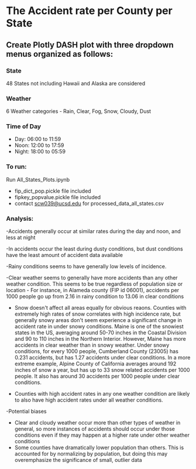 # The Accident rate per County per State
## Create Plotly DASH plot with three dropdown menus organized as follows:  

### State 
48 States not including Hawaii and Alaska are considered  
### Weather  
6 Weather categories - Rain, Clear, Fog, Snow, Cloudy, Dust
### Time of Day  
- Day: 06:00 to 11:59
- Noon: 12:00 to 17:59
- Night: 18:00 to 05:59

### To run:  
Run All_States_Plots.ipynb  
- fip_dict_pop.pickle file included  
- fipkey_popvalue.pickle file included  
- contact scw039@ucsd.edu for processed_data_all_states.csv

### Analysis:
-Accidents generally occur at similar rates during the day and noon, and less at night

-In accidents occur the least during dusty conditions, but dust conditions have the least amount of accident data available

-Rainy conditions seems to have generally low levels of incidence. 

-Clear weather seems to generally have more accidents than any other weather condition. This seems to be true regardless of population size or location	
	- For instance, in Alameda county (FIP id 06001), accidents per 1000 people go up from 2.16 in rainy condition to 13.06 in clear conditions
	
	
- Snow doesn't affect all areas equally for obvious reaons. Counties with extremely high rates of snow correlates with high incidence rate, but generally snowy areas don't seem experience a significant change in accident rate in under snowy conditions. Maine is one of the snowiest states in the US, averaging around 50-70 inches in the Coastal Division and 90 to 110 inches in the Northern Interior. However, Maine has more accidents in clear weather than in snowy weather. Under snowy conditions, for every 1000 people, Cumberland County (23005) has 0.231 accidents, but has 1.27 accidents under clear conditions. In a more extreme example, Alpine County of California averages around 192 inches of snow a year, but has up to 33 snow related accidents per 1000 people. It also has around 30 accidents per 1000 people under clear conditions.

- Counties with high accident rates in any one weather condition are likely to also have high accident rates under all weather conditions.

-Potential biases
  - Clear and cloudy weather occur more than other types of weather in general, so more instances of accidents should occur under those conditions even if they may happen at a higher rate under other weather conditions
  - Some counties have dramatically lower population than others. This is accounted for by normalizing by population, but doing this may overemphasize the significance of small, outlier data

